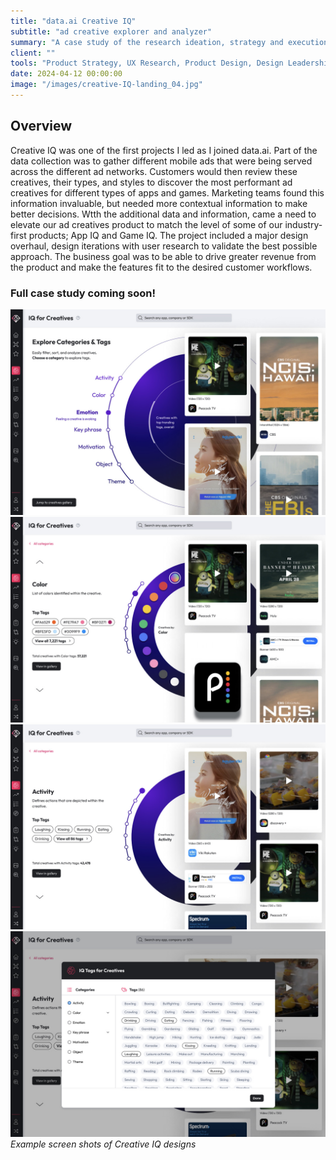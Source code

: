 ```yaml
---
title: "data.ai Creative IQ"
subtitle: "ad creative explorer and analyzer"
summary: "A case study of the research ideation, strategy and execution of data.ai's Creative IQ"
client: ""
tools: "Product Strategy, UX Research, Product Design, Design Leadership"
date: 2024-04-12 00:00:00
image: "/images/creative-IQ-landing_04.jpg"
---
```


## Overview

Creative IQ was one of the first projects I led as I joined data.ai. Part of the data collection was to gather different mobile ads that were being served across the different ad networks. Customers would then review these creatives, their types, and styles to discover the most performant ad creatives for different types of apps and games. Marketing teams found this information invaluable, but needed more contextual information to make better decisions. Wtth the additional data and information, came a need to elevate our ad creatives product to match the level of some of our industry-first products; App IQ and Game IQ. The project included a major design overhaul, design iterations with user research to validate the best possible approach. The business goal was to be able to drive greater revenue from the product and make the features fit to the desired customer workflows.

### Full case study coming soon!

<div class="gallery-box">
  <div class="gallery">
    <img src="/images/creative-IQ-landing_04.jpg" loading="lazy">
    <img src="/images/creative-IQ-landing.jpg" loading="lazy">
    <img src="/images/creative-IQ-landing_03.jpg" loading="lazy">
    <img src="/images/creative-IQ-landing_01.jpg" loading="lazy">
  </div>
  <em>Example screen shots of Creative IQ designs </em>
</div>

<!-- ## Background



![](/images/delivery-channels-icons-sm.png)

## Key Product Challenges



## Strategy

### Addressing Priorities


### Product Differentiation



<div class="gallery-box">
  <div class="gallery">
    <img src="/images/API-sm.png" loading="lazy">
    <img src="/images/udp-sm.png" loading="lazy">
  </div>
  <em>Simplified product diagrams for API and Unified Data Push target="_blank">Freepik</a></em>
</div>

### Customer Trials and Understanding Complexity



## Execution

Execution involved a concerted effort across multiple fronts to implement the strategic initiatives effectively:

Collaborative Refinement of APIs:



Expansion of Data Availability:



Training and Enablement of Sales Teams:



Customer Trials and Feedback Incorporation:



Streamlining of Self-Service Tools:



Continuous Monitoring and Optimization:



## Results & Impact



## Conclusion

 -->
